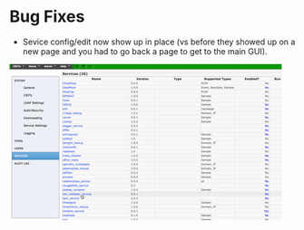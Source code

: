 # Bug Fixes
* Sevice config/edit now show up in place (vs before they showed up on a new page and you had to go back a page to get to the main GUI).

![services_fix](../../images/services_gui.gif)
